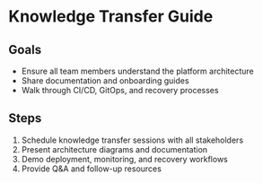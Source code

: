# Knowledge Transfer Guide

## Goals
- Ensure all team members understand the platform architecture
- Share documentation and onboarding guides
- Walk through CI/CD, GitOps, and recovery processes

## Steps
1. Schedule knowledge transfer sessions with all stakeholders
2. Present architecture diagrams and documentation
3. Demo deployment, monitoring, and recovery workflows
4. Provide Q&A and follow-up resources
